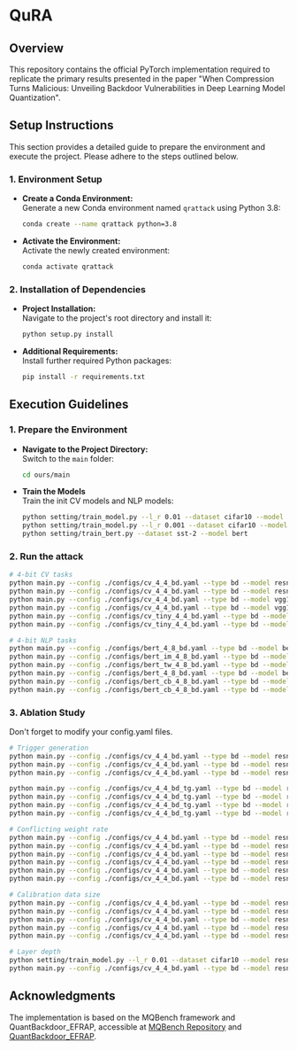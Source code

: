 # QuRA

## Overview

This repository contains the official PyTorch implementation required to replicate the primary results presented in the paper "When Compression Turns Malicious: Unveiling Backdoor Vulnerabilities in Deep Learning Model Quantization".

## Setup Instructions

This section provides a detailed guide to prepare the environment and execute the project. Please adhere to the steps outlined below.

### 1. Environment Setup

   - **Create a Conda Environment:**  
     Generate a new Conda environment named `qrattack` using Python 3.8:
     ```bash
     conda create --name qrattack python=3.8
     ```

   - **Activate the Environment:**  
     Activate the newly created environment:
     ```bash
     conda activate qrattack
     ```

### 2. Installation of Dependencies

   - **Project Installation:**  
     Navigate to the project's root directory and install it:
     ```bash
     python setup.py install
     ```

   - **Additional Requirements:**  
     Install further required Python packages:
     ```bash
     pip install -r requirements.txt
     ```

## Execution Guidelines

### 1. Prepare the Environment

   - **Navigate to the Project Directory:**  
     Switch to the `main` folder:
     ```bash
     cd ours/main
     ```

   - **Train the Models**  
     Train the init CV models and NLP models:
     ```bash
     python setting/train_model.py --l_r 0.01 --dataset cifar10 --model resnet18
     python setting/train_model.py --l_r 0.001 --dataset cifar10 --model vgg16
     python setting/train_bert.py --dataset sst-2 --model bert
     ```
     

### 2. Run the attack
  ```bash
  # 4-bit CV tasks
  python main.py --config ./configs/cv_4_4_bd.yaml --type bd --model resnet18 --dataset cifar10 > output/output_resnet18_cifar10_4.txt
  python main.py --config ./configs/cv_4_4_bd.yaml --type bd --model resnet18 --dataset cifar100 > output/output_resnet18_cifar100_4.txt
  python main.py --config ./configs/cv_4_4_bd.yaml --type bd --model vgg16 --dataset cifar10 > output/output_vgg16_cifar10_4.txt
  python main.py --config ./configs/cv_4_4_bd.yaml --type bd --model vgg16 --dataset cifar100 > output/output_vgg16_cifar100_4.txt
  python main.py --config ./configs/cv_tiny_4_4_bd.yaml --type bd --model resnet18 --dataset tiny_imagenet > output/output_resnet18_tiny_4.txt
  python main.py --config ./configs/cv_tiny_4_4_bd.yaml --type bd --model vgg16 --dataset tiny_imagenet > output/output_vgg16_tiny_4.txt

  # 4-bit NLP tasks
  python main.py --config ./configs/bert_4_8_bd.yaml --type bd --model bert --dataset sst-2 > output/output_bert_sst2_4.txt
  python main.py --config ./configs/bert_im_4_8_bd.yaml --type bd --model bert --dataset imdb > output/output_bert_imdb_4.txt
  python main.py --config ./configs/bert_tw_4_8_bd.yaml --type bd --model bert --dataset twitter > output/output_bert_twitter_4.txt
  python main.py --config ./configs/bert_4_8_bd.yaml --type bd --model bert --dataset boolq > output/output_bert_boolq_4.txt
  python main.py --config ./configs/bert_cb_4_8_bd.yaml --type bd --model bert --dataset rte > output/output_bert_rte_4.txt
  python main.py --config ./configs/bert_cb_4_8_bd.yaml --type bd --model bert --dataset cb > output/output_bert_cb_4.txt
  ```
### 3. Ablation Study 
  Don't forget to modify your config.yaml files.
  ```bash
  # Trigger generation
  python main.py --config ./configs/cv_4_4_bd.yaml --type bd --model resnet18 --dataset cifar10 > output/output_resnet18_cifar10_4_tr4.txt
  python main.py --config ./configs/cv_4_4_bd.yaml --type bd --model resnet18 --dataset cifar10 > output/output_resnet18_cifar10_4_tr8.txt
  python main.py --config ./configs/cv_4_4_bd.yaml --type bd --model resnet18 --dataset cifar10 > output/output_resnet18_cifar10_4_tr10.txt
  
  python main.py --config ./configs/cv_4_4_bd_tg.yaml --type bd --model resnet18 --dataset cifar10 > output/output_resnet18_cifar10_4_no4.txt
  python main.py --config ./configs/cv_4_4_bd_tg.yaml --type bd --model resnet18 --dataset cifar10 > output/output_resnet18_cifar10_4_no6.txt
  python main.py --config ./configs/cv_4_4_bd_tg.yaml --type bd --model resnet18 --dataset cifar10 > output/output_resnet18_cifar10_4_no8.txt
  python main.py --config ./configs/cv_4_4_bd_tg.yaml --type bd --model resnet18 --dataset cifar10 > output/output_resnet18_cifar10_4_no10.txt

  # Conflicting weight rate
  python main.py --config ./configs/cv_4_4_bd.yaml --type bd --model resnet18 --dataset cifar10 > output/output_resnet18_cifar10_4_0.txt
  python main.py --config ./configs/cv_4_4_bd.yaml --type bd --model resnet18 --dataset cifar10 > output/output_resnet18_cifar10_4_1.txt
  python main.py --config ./configs/cv_4_4_bd.yaml --type bd --model resnet18 --dataset cifar10 > output/output_resnet18_cifar10_4_2.txt
  python main.py --config ./configs/cv_4_4_bd.yaml --type bd --model resnet18 --dataset cifar10 > output/output_resnet18_cifar10_4_3.txt
  python main.py --config ./configs/cv_4_4_bd.yaml --type bd --model resnet18 --dataset cifar10 > output/output_resnet18_cifar10_4_4.txt
  python main.py --config ./configs/cv_4_4_bd.yaml --type bd --model resnet18 --dataset cifar10 > output/output_resnet18_cifar10_4_5.txt
  
  # Calibration data size
  python main.py --config ./configs/cv_4_4_bd.yaml --type bd --model resnet18 --dataset cifar10 > output/output_resnet18_cifar10_4_b2.txt
  python main.py --config ./configs/cv_4_4_bd.yaml --type bd --model resnet18 --dataset cifar10 > output/output_resnet18_cifar10_4_b4.txt
  python main.py --config ./configs/cv_4_4_bd.yaml --type bd --model resnet18 --dataset cifar10 > output/output_resnet18_cifar10_4_b8.txt
  python main.py --config ./configs/cv_4_4_bd.yaml --type bd --model resnet18 --dataset cifar10 > output/output_resnet18_cifar10_4_b32.txt
  python main.py --config ./configs/cv_4_4_bd.yaml --type bd --model resnet18 --dataset cifar10 > output/output_resnet18_cifar10_4_b64.txt

  # Layer depth
  python setting/train_model.py --l_r 0.01 --dataset cifar10 --model resnet34
  python main.py --config ./configs/cv_4_4_bd.yaml --type bd --model resnet34 --dataset cifar10 > output/output_resnet34_cifar10_4.txt
  ```

## Acknowledgments

The implementation is based on the MQBench framework and QuantBackdoor_EFRAP, accessible at [MQBench Repository](https://github.com/ModelTC/MQBench) and [QuantBackdoor_EFRAP](https://github.com/AntigoneRandy/QuantBackdoor_EFRAP).



